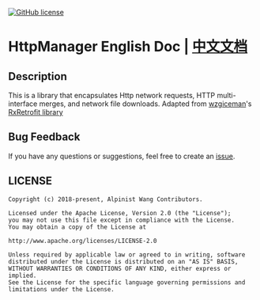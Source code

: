 [![GitHub license](https://img.shields.io/badge/license-Apache%20License%202.0-blue.svg?style=flat)](http://www.apache.org/licenses/LICENSE-2.0)

# HttpManager English Doc | [中文文档](https://github.com/wkxjc/HttpManager/blob/master/README_CN.MD)

## Description

This is a library that encapsulates Http network requests, HTTP multi-interface merges, and network file downloads. Adapted from [wzgiceman](https://github.com/wzgiceman)'s [RxRetrofit library](https://github.com/wzgiceman/RxjavaRetrofitDemo-string-master)

## Bug Feedback

If you have any questions or suggestions, feel free to create an [issue](https://github.com/wkxjc/HttpManager/issues).

## LICENSE

    Copyright (c) 2018-present, Alpinist Wang Contributors.

    Licensed under the Apache License, Version 2.0 (the "License");
    you may not use this file except in compliance with the License.
    You may obtain a copy of the License at

    http://www.apache.org/licenses/LICENSE-2.0

    Unless required by applicable law or agreed to in writing, software
    distributed under the License is distributed on an "AS IS" BASIS,
    WITHOUT WARRANTIES OR CONDITIONS OF ANY KIND, either express or implied.
    See the License for the specific language governing permissions and
    limitations under the License.
